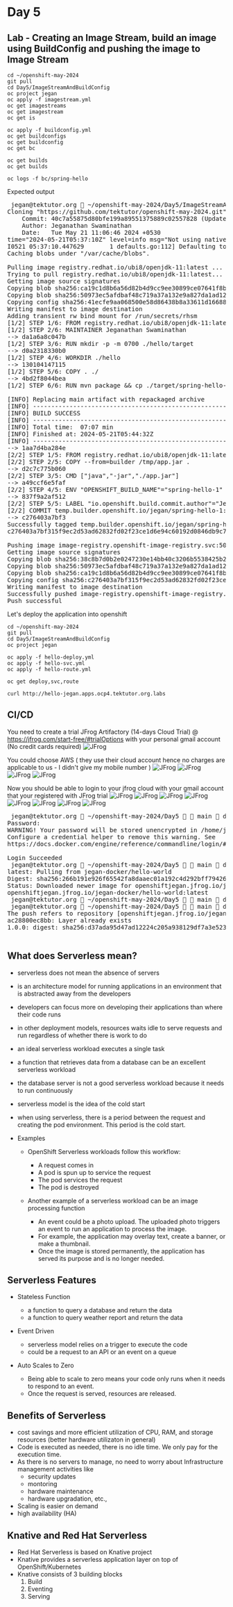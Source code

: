 # Day 5

## Lab - Creating an Image Stream, build an image using BuildConfig and pushing the image to Image Stream
```
cd ~/openshift-may-2024
git pull
cd Day5/ImageStreamAndBuildConfig
oc project jegan
oc apply -f imagestream.yml
oc get imagestreams
oc get imagestream
oc get is

oc apply -f buildconfig.yml
oc get buildconfigs
oc get buildconfig
oc get bc

oc get builds
oc get builds

oc logs -f bc/spring-hello
```

Expected output
<pre>
 jegan@tektutor.org  ~/openshift-may-2024/Day5/ImageStreamAndBuildConfig   main  oc logs -f bc/spring-hello
Cloning "https://github.com/tektutor/openshift-may-2024.git" ...
	Commit:	40c7a55875d80bfe199a89551375889c02557828 (Updated buildconfig in Day5)
	Author:	Jeganathan Swaminathan <mail2jegan@gmail.com>
	Date:	Tue May 21 11:06:46 2024 +0530
time="2024-05-21T05:37:10Z" level=info msg="Not using native diff for overlay, this may cause degraded performance for building images: kernel has CONFIG_OVERLAY_FS_REDIRECT_DIR enabled"
I0521 05:37:10.447629       1 defaults.go:112] Defaulting to storage driver "overlay" with options [mountopt=metacopy=on].
Caching blobs under "/var/cache/blobs".

Pulling image registry.redhat.io/ubi8/openjdk-11:latest ...
Trying to pull registry.redhat.io/ubi8/openjdk-11:latest...
Getting image source signatures
Copying blob sha256:ca19c1d8b6a56d82b4d9cc9ee30899ce07641f8ba17831ffd074240384f32cb0
Copying blob sha256:50973ec5afdbaf48c719a37a132e9a827da1ad121015a22a9420e05800137a28
Copying config sha256:41ecfe9aa068500e58d86438b8a33611d16688a4dd388f5de8c43f4f728ee77c
Writing manifest to image destination
Adding transient rw bind mount for /run/secrets/rhsm
[1/2] STEP 1/6: FROM registry.redhat.io/ubi8/openjdk-11:latest AS builder
[1/2] STEP 2/6: MAINTAINER Jeganathan Swaminathan <jegan@tektutor.org>
--> da1a6a8c047b
[1/2] STEP 3/6: RUN mkdir -p -m 0700 ./hello/target
--> d0a2318330b0
[1/2] STEP 4/6: WORKDIR ./hello
--> 130104147115
[1/2] STEP 5/6: COPY . ./
--> 4bd2f8044bea
[1/2] STEP 6/6: RUN mvn package && cp ./target/spring-hello-1.0.jar /tmp/app.jar

[INFO] Replacing main artifact with repackaged archive
[INFO] ------------------------------------------------------------------------
[INFO] BUILD SUCCESS
[INFO] ------------------------------------------------------------------------
[INFO] Total time:  07:07 min
[INFO] Finished at: 2024-05-21T05:44:32Z
[INFO] ------------------------------------------------------------------------
--> 1aa7d4ba284e
[2/2] STEP 1/5: FROM registry.redhat.io/ubi8/openjdk-11:latest AS runner
[2/2] STEP 2/5: COPY --from=builder /tmp/app.jar .
--> d2c7c775b060
[2/2] STEP 3/5: CMD ["java","-jar","./app.jar"]
--> a49ccf6e5faf
[2/2] STEP 4/5: ENV "OPENSHIFT_BUILD_NAME"="spring-hello-1" "OPENSHIFT_BUILD_NAMESPACE"="jegan" "OPENSHIFT_BUILD_SOURCE"="https://github.com/tektutor/openshift-may-2024.git" "OPENSHIFT_BUILD_COMMIT"="40c7a55875d80bfe199a89551375889c02557828"
--> 837f9a2af512
[2/2] STEP 5/5: LABEL "io.openshift.build.commit.author"="Jeganathan Swaminathan <mail2jegan@gmail.com>" "io.openshift.build.commit.date"="Tue May 21 11:06:46 2024 +0530" "io.openshift.build.commit.id"="40c7a55875d80bfe199a89551375889c02557828" "io.openshift.build.commit.message"="Updated buildconfig in Day5" "io.openshift.build.commit.ref"="main" "io.openshift.build.name"="spring-hello-1" "io.openshift.build.namespace"="jegan" "io.openshift.build.source-context-dir"="Day5/ImageStreamAndBuildConfig" "io.openshift.build.source-location"="https://github.com/tektutor/openshift-may-2024.git"
[2/2] COMMIT temp.builder.openshift.io/jegan/spring-hello-1:c5e02ad5
--> c276403a7bf3
Successfully tagged temp.builder.openshift.io/jegan/spring-hello-1:c5e02ad5
c276403a7bf315f9ec2d53ad62832fd02f23ce1d6e94c60192d0846db9c7896a

Pushing image image-registry.openshift-image-registry.svc:5000/jegan/tektutor-spring-hello:latest ...
Getting image source signatures
Copying blob sha256:38c8b7d0b2e0247230e14bb40c3206b5538425b2762e896203ca09ff340f3d68
Copying blob sha256:50973ec5afdbaf48c719a37a132e9a827da1ad121015a22a9420e05800137a28
Copying blob sha256:ca19c1d8b6a56d82b4d9cc9ee30899ce07641f8ba17831ffd074240384f32cb0
Copying config sha256:c276403a7bf315f9ec2d53ad62832fd02f23ce1d6e94c60192d0846db9c7896a
Writing manifest to image destination
Successfully pushed image-registry.openshift-image-registry.svc:5000/jegan/tektutor-spring-hello@sha256:e3e8c5c3e7abf8c0e740a730121ca6c021f93fce0d3559967b16b0e429103e7f
Push successful  
</pre>

Let's deploy the application into openshift
```
cd ~/openshift-may-2024
git pull
cd Day5/ImageStreamAndBuildConfig
oc project jegan

oc apply -f hello-deploy.yml
oc apply -f hello-svc.yml
oc apply -f hello-route.yml

oc get deploy,svc,route

curl http://hello-jegan.apps.ocp4.tektutor.org.labs
```

## CI/CD

You need to create a trial JFrog Artifactory (14-days Cloud Trial) @ https://jfrog.com/start-free/#trialOptions with your personal gmail account (No credit cards required)
![JFrog](jfrog1.png)

You could choose AWS ( they use their cloud account hence no charges are applicable to us - I didn't give my mobile number )
![JFrog](jfrog2.png)
![JFrog](jfrog3.png)
![JFrog](jfrog4.png)
![JFrog](jfrog5.png)

Now you should be able to login to your jfrog cloud with your gmail account that your registered with JFrog trial
![JFrog](jfrog6.png)
![JFrog](jfrog7.png)
![JFrog](jfrog8.png)
![JFrog](jfrog9.png)
![JFrog](jfrog10.png)
![JFrog](jfrog11.png)
![JFrog](jfrog12.png)
![JFrog](jfrog13.png)

<pre>
 jegan@tektutor.org  ~/openshift-may-2024/Day5   main  docker login -umail2tektutor@gmail.com openshiftjegan.jfrog.io
Password: 
WARNING! Your password will be stored unencrypted in /home/jegan/.docker/config.json.
Configure a credential helper to remove this warning. See
https://docs.docker.com/engine/reference/commandline/login/#credentials-store

Login Succeeded
 jegan@tektutor.org  ~/openshift-may-2024/Day5   main  docker pull openshiftjegan.jfrog.io/jegan-docker/hello-world:latest
latest: Pulling from jegan-docker/hello-world
Digest: sha256:266b191e926f65542fa8daaec01a192c4d292bff79426f47300a046e1bc576fd
Status: Downloaded newer image for openshiftjegan.jfrog.io/jegan-docker/hello-world:latest
openshiftjegan.jfrog.io/jegan-docker/hello-world:latest
 jegan@tektutor.org  ~/openshift-may-2024/Day5   main  docker tag openshiftjegan.jfrog.io/jegan-docker/hello-world openshiftjegan.jfrog.io/jegan-docker/hello-world:1.0.0
 jegan@tektutor.org  ~/openshift-may-2024/Day5   main  docker push openshiftjegan.jfrog.io/jegan-docker/hello-world:1.0.0
The push refers to repository [openshiftjegan.jfrog.io/jegan-docker/hello-world]
ac28800ec8bb: Layer already exists 
1.0.0: digest: sha256:d37ada95d47ad12224c205a938129df7a3e52345828b4fa27b03a98825d1e2e7 size: 524
	
</pre>

## What does Serverless mean?
- serverless does not mean the absence of servers
- is an architecture model for running applications in an environment that is abstracted away from the developers
- developers can focus more on developing their applications than where their code runs
- in other deployment models, resources waits idle to serve requests and run regardless of whether there is work to do
- an ideal serverless workload executes a single task
- a function that retrieves data from a database can be an excellent serverless workload
- the database server is not a good serverless workload because it needs to run continuously
- serverless model is the idea of the cold start
- when using serverless, there is a period between the request and creating the pod environment. This period is the cold start.

- Examples
  - OpenShift Serverless workloads follow this workflow:
    - A request comes in
    - A pod is spun up to service the request
    - The pod services the request
    - The pod is destroyed

  - Another example of a serverless workload can be an image processing function
     - An event could be a photo upload. The uploaded photo triggers an event to run an application to process the image.
     - For example, the application may overlay text, create a banner, or make a thumbnail.
     - Once the image is stored permanently, the application has served its purpose and is no longer needed.

## Serverless Features
- Stateless Function
  - a function to query a database and return the data
  - a function to query weather report and return the data
  
- Event Driven
  - serverless model relies on a trigger to execute the code
  - could be a request to an API or an event on a queue
  
- Auto Scales to Zero
  - Being able to scale to zero means your code only runs when it needs to respond to an event.
  - Once the request is served, resources are released.

## Benefits of Serverless
- cost savings and more efficient utilization of CPU, RAM, and storage resources (better hardware utilizaton in general)
- Code is executed as needed, there is no idle time. We only pay for the execution time.
- As there is no servers to manage, no need to worry about Infrastructure management activities like
  - security updates
  - montoring
  - hardware maintenance
  - hardware upgradation, etc.,
- Scaling is easier on demand
- high availability (HA)
  
## Knative and Red Hat Serverless 

- Red Hat Serverless is based on Knative project
- Knative provides a serverless application layer on top of OpenShift/Kubernetes
- Knative consists of 3 building blocks
  1. Build
  2. Eventing
  3. Serving
